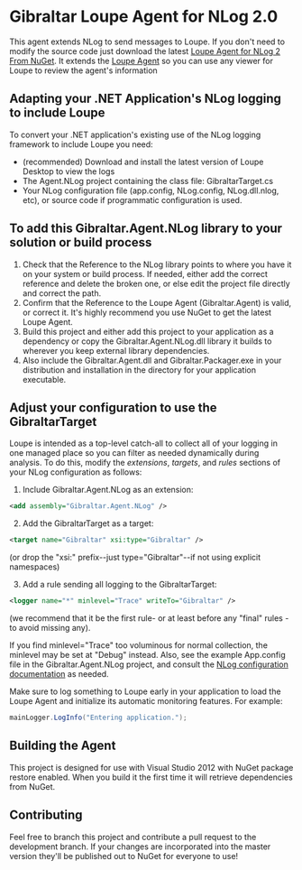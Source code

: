 Gibraltar Loupe Agent for NLog 2.0
=====================

This agent extends NLog to send messages to Loupe.  If you don't need
to modify the source code just download the latest 
[Loupe Agent for NLog 2 From NuGet](https://www.nuget.org/packages/Gibraltar.Agent.NLog2/). 
It extends the [Loupe Agent](https://nuget.org/packages/Gibraltar.Agent/) so you can 
use any viewer for Loupe to review the agent's information

Adapting your .NET Application's NLog logging to include Loupe
--------------------------------------------------------------

To convert your .NET application's existing use of the NLog logging framework to include Loupe you need:

* (recommended) Download and install the latest version of Loupe Desktop to view the logs
* The Agent.NLog project containing the class file: GibraltarTarget.cs 
* Your NLog configuration file (app.config, NLog.config, NLog.dll.nlog, etc), 
  or source code if programmatic configuration is used.

To add this Gibraltar.Agent.NLog library to your solution or build process
--------------------------------------------------------------------------

1. Check that the Reference to the NLog library points to where you have it on your system or build process.  If needed,
    either add the correct reference and delete the broken one, or else edit the project file directly and correct the path.
2. Confirm that the Reference to the Loupe Agent (Gibraltar.Agent) is valid, or correct it.  It's highly
  recommend you use NuGet to get the latest Loupe Agent. 
3. Build this project and either add this project to your application as a dependency or copy the
    Gibraltar.Agent.NLog.dll library it builds to wherever you keep external library dependencies.
4. Also include the Gibraltar.Agent.dll and Gibraltar.Packager.exe in your distribution and installation in the
    directory for your application executable.

Adjust your configuration to use the GibraltarTarget
----------------------------------------------------

Loupe is intended as a top-level catch-all to collect all of your logging in one managed place so you can filter
as needed dynamically during analysis.  To do this, modify the _extensions_, _targets_, and
_rules_ sections of your NLog configuration as follows:

1. Include Gibraltar.Agent.NLog as an extension:

```XML
<add assembly="Gibraltar.Agent.NLog" />
```

2. Add the GibraltarTarget as a target:

```XML
<target name="Gibraltar" xsi:type="Gibraltar" />
```
(or drop the "xsi:" prefix--just type="Gibraltar"--if not using explicit namespaces)

3. Add a rule sending all logging to the GibraltarTarget:

```XML
<logger name="*" minlevel="Trace" writeTo="Gibraltar" />
```
(we recommend that it be the first rule- or at least before any "final" rules - to avoid missing any).

If you find minlevel="Trace" too voluminous for normal collection, the minlevel may be set at
"Debug" instead.  Also, see the example App.config file in the Gibraltar.Agent.NLog project,
and consult the [NLog configuration documentation](http://nlog-project.org) as needed.

Make sure to log something to Loupe early in your application to load the Loupe
Agent and initialize its automatic monitoring features.  For example:</p>

```C#
mainLogger.LogInfo("Entering application.");
```

Building the Agent
------------------

This project is designed for use with Visual Studio 2012 with NuGet package restore enabled.
When you build it the first time it will retrieve dependencies from NuGet.

Contributing
------------

Feel free to branch this project and contribute a pull request to the development branch. 
If your changes are incorporated into the master version they'll be published out to NuGet for
everyone to use!
